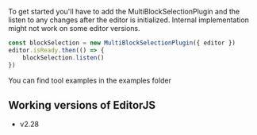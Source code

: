 To get started you'll have to add the MultiBlockSelectionPlugin and the listen to any changes after the editor is initialized. Internal implementation might not work on some editor versions.

```ts
const blockSelection = new MultiBlockSelectionPlugin({ editor })
editor.isReady.then(() => {
    blockSelection.listen()
})
```

You can find tool examples in the examples folder


## Working versions of EditorJS
- v2.28

